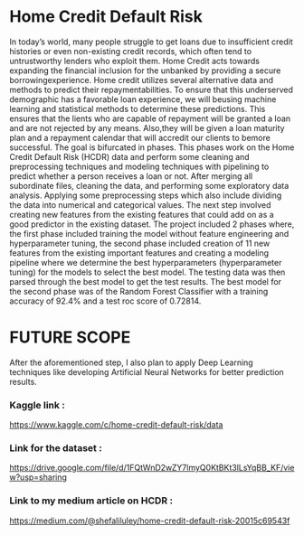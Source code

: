 # Home Credit Default Risk

In today’s world, many people struggle to get loans due to insufficient credit histories or even non-existing credit records, which often tend to untrustworthy lenders who exploit them.
Home Credit acts towards expanding the financial inclusion for the unbanked by providing a secure borrowingexperience.
Home credit utilizes several alternative data and methods to predict their repaymentabilities. 
To ensure that this underserved demographic has a favorable loan experience, we will beusing machine learning and statistical methods to determine these predictions. 
This ensures that the lients who are capable of repayment will be granted a loan and are not rejected by any means.
Also,they will be given a loan maturity plan and a repayment calendar that will accredit our clients to bemore successful. 
The goal is bifurcated in phases.
This phases work on the Home Credit Default Risk (HCDR) data and perform some cleaning and preprocessing techniques and modeling techniques with pipelining to predict whether a person receives a loan or not. 
After merging all subordinate files, cleaning the data, and performing some exploratory data analysis.
Applying some preprocessing steps which also include dividing the data into numerical and categorical values. 
The next step involved creating new features from the existing features that could add on as a good predictor in the existing dataset. 
The project included 2 phases where, the first phase included training the model without feature engineering and hyperparameter tuning,
the second phase included creation of 11 new features from the existing important features and 
creating a modeling pipeline where we determine the best hyperparameters (hyperparameter tuning) for the models to select the best model. 
The testing data was then parsed through the best model to get the test results. 
The best model for the second phase was of the Random Forest Classifier with a training accuracy of 92.4% and a test roc score of 0.72814.

# FUTURE SCOPE
After the aforementioned step, I also plan to apply Deep Learning techniques like developing Artificial Neural Networks for better prediction results.

### Kaggle link :
https://www.kaggle.com/c/home-credit-default-risk/data

### Link for the dataset : 
https://drive.google.com/file/d/1FQtWnD2wZY7lmyQ0KtBKt3lLsYqBB_KF/view?usp=sharing

### Link to my medium article on HCDR : 
https://medium.com/@shefaliluley/home-credit-default-risk-20015c69543f

